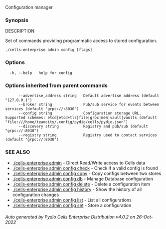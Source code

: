 Configuration manager

### Synopsis


DESCRIPTION

  Set of commands providing programmatic access to stored configuration.



```
./cells-enterprise admin config [flags]
```

### Options

```
  -h, --help   help for config
```

### Options inherited from parent commands

```
      --advertise_address string   Default advertise address (default "127.0.0.1")
      --broker string              Pub/sub service for events between services (default "grpc://:8030")
      --config string              Configuration storage URL. Supported schemes: etcd|etcd+tls|file|grpc|mem|vault|vaults (default "file:///home/teamcity/.config/pydio/cells/pydio.json")
      --discovery string           Registry and pub/sub (default "grpc://:8030")
      --registry string            Registry used to contact services (default "grpc://:8030")
```

### SEE ALSO

* [./cells-enterprise admin](./cells-enterprise-admin)	 - Direct Read/Write access to Cells data
* [./cells-enterprise admin config check](./cells-enterprise-admin-config-check)	 - Check if a valid config is found
* [./cells-enterprise admin config copy](./cells-enterprise-admin-config-copy)	 - Copy configs between two stores
* [./cells-enterprise admin config db](./cells-enterprise-admin-config-db)	 - Manage Database configuration
* [./cells-enterprise admin config delete](./cells-enterprise-admin-config-delete)	 - Delete a configuration item
* [./cells-enterprise admin config history](./cells-enterprise-admin-config-history)	 - Show the history of all configuration changes
* [./cells-enterprise admin config list](./cells-enterprise-admin-config-list)	 - List all configurations
* [./cells-enterprise admin config set](./cells-enterprise-admin-config-set)	 - Store a configuration

###### Auto generated by Pydio Cells Enterprise Distribution v4.0.2 on 26-Oct-2022
